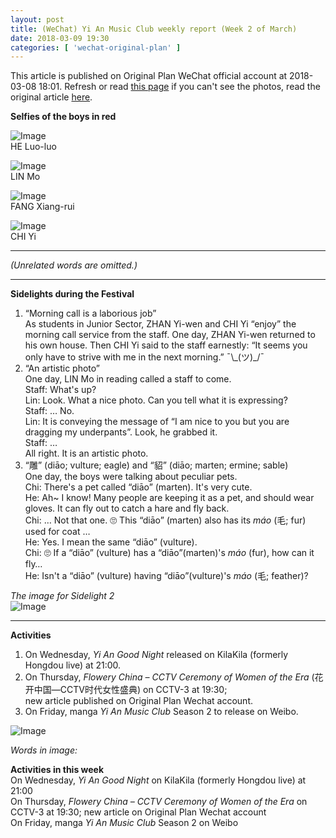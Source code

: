 ```yaml
---
layout: post
title: (WeChat) Yi An Music Club weekly report (Week 2 of March)
date: 2018-03-09 19:30
categories: [ 'wechat-original-plan' ]
---
```


This article is published on Original Plan WeChat official account at 2018-03-08 18:01. Refresh or read [this page](https://github.com/Quadrifolium/originalplan/blob/gh-pages/_posts/WeChat/2018-03-09-WeChat-Original-Plan.md) if you can't see the photos, read the original article [here](https://mp.weixin.qq.com/s/Eu7evQVLd32_LKOHdCDLuA).

<!-- more -->

**Selfies of the boys in red**

![Image](https://mmbiz.qpic.cn/mmbiz_jpg/XOMVurd7hjQBjiak7MPPiaoIsOoxBMzs42mtIL4DOticEPapqhjLnsz24WfmbuEErnRpamibXxhSlzw1gxpSntDFIg/640)  
HE Luo-luo

![Image](https://mmbiz.qpic.cn/mmbiz_jpg/XOMVurd7hjQBjiak7MPPiaoIsOoxBMzs42rR1flk8qaXewqxJDOTEK5GIveZqqxiaay4RdmgmFrnvhm0OUFic9Tdtg/640)  
LIN Mo

![Image](https://mmbiz.qpic.cn/mmbiz_jpg/XOMVurd7hjQBjiak7MPPiaoIsOoxBMzs42AVtShbVHiaeko4nCVdyeZbic5r02FQqkGvErZdAbNg3lo0LgGakOfdJQ/640)  
FANG Xiang-rui

![Image](https://mmbiz.qpic.cn/mmbiz_jpg/XOMVurd7hjQBjiak7MPPiaoIsOoxBMzs42x7ZBpY48krlbkhq4fEZ3W3zE74rrse12CyYNGlCKtYoJ06KCd5VHiaA/640)  
CHI Yi

---

*(Unrelated words are omitted.)*

---

**Sidelights during the Festival**

1. “Morning call is a laborious job”  
As students in Junior Sector, ZHAN Yi-wen and CHI Yi “enjoy” the morning call service from the staff. One day, ZHAN Yi-wen returned to his own house. Then CHI Yi said to the staff earnestly: “It seems you only have to strive with me in the next morning.” ¯\\\_(ツ)\_/¯
2. “An artistic photo”  
One day, LIN Mo in reading called a staff to come.  
Staff: What's up?  
Lin: Look. What a nice photo. Can you tell what it is expressing?  
Staff: … No.  
Lin: It is conveying the message of “I am nice to you but you are dragging my underpants”. Look, he grabbed it.  
Staff: …  
All right. It is an artistic photo.
3. “雕” (diāo; vulture; eagle) and “貂” (diāo; marten; ermine; sable)  
One day, the boys were talking about peculiar pets.  
Chi: There's a pet called “diāo” (marten). It's very cute.  
He: Ah~ I know! Many people are keeping it as a pet, and should wear gloves. It can fly out to catch a hare and fly back.  
Chi: … Not that one. 🙄️ This “diāo” (marten) also has its *máo* (毛; fur) used for coat …  
He: Yes. I mean the same “diāo” (vulture).  
Chi: 🙄️ If a “diāo” (vulture) has a “diāo”(marten)'s *máo* (fur), how can it fly…  
He: Isn't a “diāo” (vulture) having “diāo”(vulture)'s *máo* (毛; feather)?

*The image for Sidelight 2*  
![Image](https://mmbiz.qpic.cn/mmbiz_jpg/XOMVurd7hjQBjiak7MPPiaoIsOoxBMzs42IJpK8XBib7smAPs1ITQG6QEfPaEvKQfCcnia4fpC5mhy5o7pyshqJ2Zg/640)

---

**Activities**

1. On Wednesday, *Yi An Good Night* released on KilaKila (formerly Hongdou live) at 21:00.
1. On Thursday, *Flowery China – CCTV Ceremony of Women of the Era* (花开中国—CCTV时代女性盛典) on CCTV-3 at 19:30;  
new article published on Original Plan Wechat account.
1. On Friday, manga *Yi An Music Club* Season 2 to release on Weibo.

![Image](https://mmbiz.qpic.cn/mmbiz_jpg/XOMVurd7hjTKvkc1xdpRic5MaMgOu9cfFlNzZbIgpicGxZeoBbWBibvq5ib187Ycwk2O6n7lTZWuZ7MPl5usxqR1Wg/640)

*Words in image:*

**Activities in this week**  
On Wednesday, *Yi An Good Night* on KilaKila (formerly Hongdou live) at 21:00  
On Thursday, *Flowery China – CCTV Ceremony of Women of the Era* on CCTV-3 at 19:30; new article on Original Plan Wechat account  
On Friday, manga *Yi An Music Club* Season 2 on Weibo  
